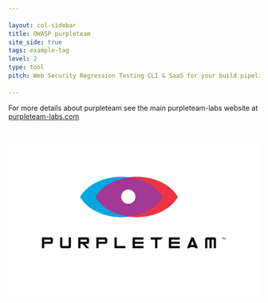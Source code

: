 ```yaml
---

layout: col-sidebar
title: OWASP purpleteam
site_side: true
tags: example-tag
level: 2
type: tool
pitch: Web Security Regression Testing CLI & SaaS for your build pipeline

---
```


For more details about purpleteam see the main purpleteam-labs website at [purpleteam-labs.com](https://purpleteam-labs.com)

<br>

[![purpleteam Website](assets/images/PurpleTeam_portrait.png)](https://purpleteam-labs.com)


